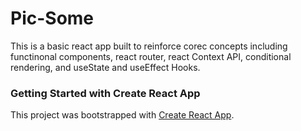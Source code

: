 # Pic-Some

This is a basic react app built to reinforce corec concepts including functinonal components, react router, react Context API, conditional rendering, and useState and useEffect Hooks.

### Getting Started with Create React App

This project was bootstrapped with [Create React App](https://github.com/facebook/create-react-app).

